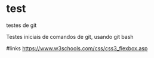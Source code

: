 # test
testes de git

Testes iniciais de comandos de git, usando git bash

#links
https://www.w3schools.com/css/css3_flexbox.asp
